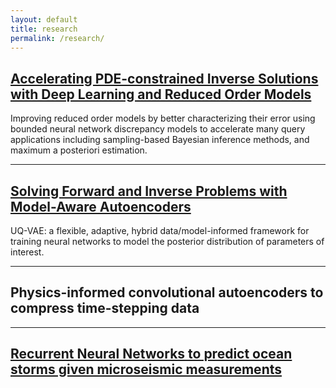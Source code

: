 ```yaml
---
layout: default
title: research
permalink: /research/ 
---
```


## [Accelerating PDE-constrained Inverse Solutions with Deep Learning and Reduced Order Models](https://arxiv.org/abs/1912.08864)
Improving reduced order models by better characterizing their error using bounded neural network discrepancy models to accelerate many query applications including sampling-based Bayesian inference methods, and maximum a posteriori estimation.

---

## [Solving Forward and Inverse Problems with Model-Aware Autoencoders](https://arxiv.org/abs/1912.04212)
UQ-VAE: a flexible, adaptive, hybrid data/model-informed framework for training neural networks to model the posterior distribution of parameters of interest.

---

## Physics-informed convolutional autoencoders to compress time-stepping data

---

## [Recurrent Neural Networks to predict ocean storms given microseismic measurements](https://ui.adsabs.harvard.edu/abs/2020EGUGA..2222619C/abstract)
